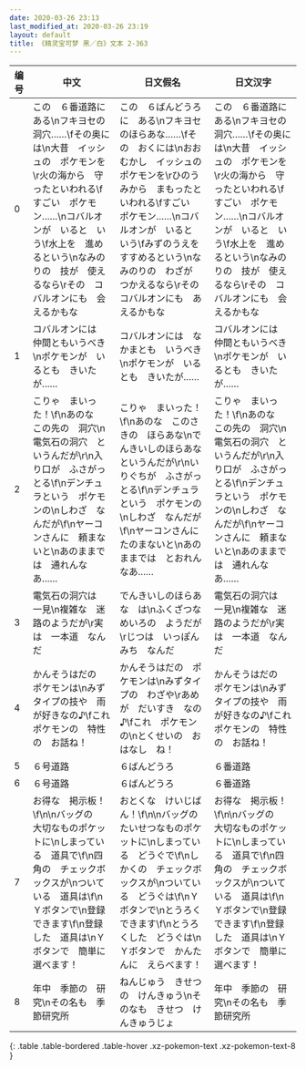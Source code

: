 ```yaml
---
date: 2020-03-26 23:13
last_modified_at: 2020-03-26 23:19
layout: default
title: 《精灵宝可梦 黑／白》文本 2-363
---
```

| 编号 | 中文 | 日文假名 | 日文汉字 |
| ---- | ---- | ---- | --- |
| 0 | この　６番道路に　ある\nフキヨセの洞穴……\fその奥には\n大昔　イッシュの　ポケモンを\r火の海から　守ったといわれる\fすごい　ポケモン……\nコバルオンが　いると　いう\f水上を　進めるという\nなみのりの　技が　使えるなら\rその　コバルオンにも　会えるかもな | この　６ばんどうろに　ある\nフキヨセのほらあな……\fその　おくには\nおおむかし　イッシュの　ポケモンを\rひのうみから　まもったといわれる\fすごい　ポケモン……\nコバルオンが　いると　いう\fみずのうえを　すすめるという\nなみのりの　わざが　つかえるなら\rその　コバルオンにも　あえるかもな | この　６番道路に　ある\nフキヨセの洞穴……\fその奥には\n大昔　イッシュの　ポケモンを\r火の海から　守ったといわれる\fすごい　ポケモン……\nコバルオンが　いると　いう\f水上を　進めるという\nなみのりの　技が　使えるなら\rその　コバルオンにも　会えるかもな |
| 1 | コバルオンには　仲間ともいうべき\nポケモンが　いるとも　きいたが…… | コバルオンには　なかまとも　いうべき\nポケモンが　いるとも　きいたが…… | コバルオンには　仲間ともいうべき\nポケモンが　いるとも　きいたが…… |
| 2 | こりゃ　まいった！\f\nあのな　この先の　洞穴\n電気石の洞穴　というんだが\r\n入り口が　ふさがっとる\f\nデンチュラという　ポケモンの\nしわざ　なんだが\f\nヤーコンさんに　頼まないと\nあのままでは　通れんなあ…… | こりゃ　まいった！\f\nあのな　このさきの　ほらあな\nでんきいしのほらあな　というんだが\r\nいりぐちが　ふさがっとる\f\nデンチュラという　ポケモンの\nしわざ　なんだが\f\nヤーコンさんに　たのまないと\nあのままでは　とおれんなあ…… | こりゃ　まいった！\f\nあのな　この先の　洞穴\n電気石の洞穴　というんだが\r\n入り口が　ふさがっとる\f\nデンチュラという　ポケモンの\nしわざ　なんだが\f\nヤーコンさんに　頼まないと\nあのままでは　通れんなあ…… |
| 3 | 電気石の洞穴は　一見\n複雑な　迷路のようだが\r実は　一本道　なんだ | でんきいしのほらあな　は\nふくざつな　めいろの　ようだが\rじつは　いっぽんみち　なんだ | 電気石の洞穴は　一見\n複雑な　迷路のようだが\r実は　一本道　なんだ |
| 4 | かんそうはだの　ポケモンは\nみずタイプの技や　雨が好きなの♪\fこれ　ポケモンの　特性の　お話ね！ | かんそうはだの　ポケモンは\nみずタイプの　わざや\rあめが　だいすき　なの♪\fこれ　ポケモンの\nとくせいの　おはなし　ね！ | かんそうはだの　ポケモンは\nみずタイプの技や　雨が好きなの♪\fこれ　ポケモンの　特性の　お話ね！ |
| 5 | ６号道路 | ６ばんどうろ | ６番道路 |
| 6 | ６号道路 | ６ばんどうろ | ６番道路 |
| 7 | お得な　掲示板！\f\n\nバッグの　大切なものポケットに\nしまっている　道具で\f\n四角の　チェックボックスが\nついている　道具は\f\nＹボタンで\n登録できます\f\n登録した　道具は\nＹボタンで　簡単に　選べます！ | おとくな　けいじばん！\f\n\nバッグの　たいせつなものポケットに\nしまっている　どうぐで\f\nしかくの　チェックボックスが\nついている　どうぐは\f\nＹボタンで\nとうろく　できます\f\nとうろくした　どうぐは\nＹボタンで　かんたんに　えらべます！ | お得な　掲示板！\f\n\nバッグの　大切なものポケットに\nしまっている　道具で\f\n四角の　チェックボックスが\nついている　道具は\f\nＹボタンで\n登録できます\f\n登録した　道具は\nＹボタンで　簡単に　選べます！ |
| 8 | 年中　季節の　研究\nその名も　季節研究所 | ねんじゅう　きせつの　けんきゅう\nそのなも　きせつ　けんきゅうじょ | 年中　季節の　研究\nその名も　季節研究所 |
{: .table .table-bordered .table-hover .xz-pokemon-text .xz-pokemon-text-8 }